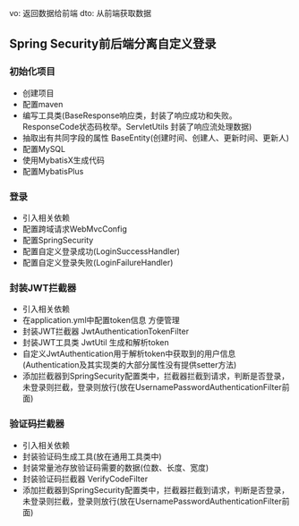 vo: 返回数据给前端
dto: 从前端获取数据
## Spring Security前后端分离自定义登录
### 初始化项目
+ 创建项目
+ 配置maven
+ 编写工具类(BaseResponse响应类，封装了响应成功和失败。ResponseCode状态码枚举。ServletUtils 封装了响应流处理数据)
+ 抽取出有共同字段的属性 BaseEntity(创建时间、创建人、更新时间、更新人)
+ 配置MySQL
+ 使用MybatisX生成代码
+ 配置MybatisPlus
### 登录
+ 引入相关依赖
+ 配置跨域请求WebMvcConfig
+ 配置SpringSecurity
+ 配置自定义登录成功(LoginSuccessHandler)
+ 配置自定义登录失败(LoginFailureHandler)
### 封装JWT拦截器
+ 引入相关依赖
+ 在application.yml中配置token信息 方便管理
+ 封装JWT拦截器 JwtAuthenticationTokenFilter
+ 封装JWT工具类 JwtUtil 生成和解析token
+ 自定义JwtAuthentication用于解析token中获取到的用户信息 (Authentication及其实现类的大部分属性没有提供setter方法)
+ 添加拦截器到SpringSecurity配置类中，拦截器拦截到请求，判断是否登录，未登录则拦截，登录则放行(放在UsernamePasswordAuthenticationFilter前面)
### 验证码拦截器
+ 引入相关依赖
+ 封装验证码生成工具(放在通用工具类中)
+ 封装常量池存放验证码需要的数据(位数、长度、宽度)
+ 封装验证码拦截器 VerifyCodeFilter
+ 添加拦截器到SpringSecurity配置类中，拦截器拦截到请求，判断是否登录，未登录则拦截，登录则放行(放在UsernamePasswordAuthenticationFilter前面)